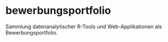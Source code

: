# bewerbungsportfolio
Sammlung datenanalytischer R-Tools und Web-Applikationen als Bewerbungsportfolio.
